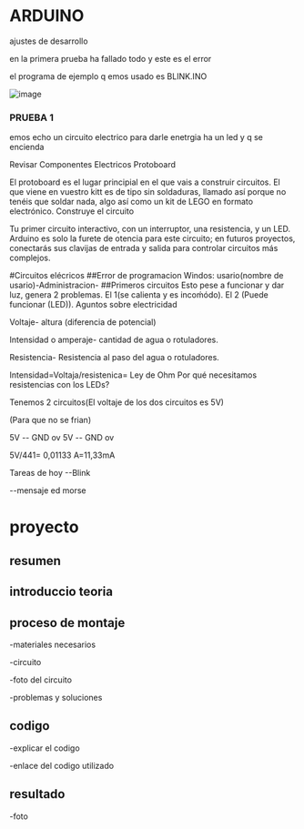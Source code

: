 # ARDUINO

ajustes de desarrollo

en la primera prueba ha fallado todo y este es el error 

el programa de ejemplo q emos usado es BLINK.INO

![image](https://user-images.githubusercontent.com/90753264/136183595-8feb3feb-2dff-4cf0-9561-99f4c2dadf6e.png)

### PRUEBA 1

emos echo un circuito electrico para darle enetrgia ha un led y q se encienda

Revisar Componentes Electricos
Protoboard

El protoboard es el lugar principial en el que vais a construir circuitos. El que viene en vuestro kitt es de tipo sin soldaduras, llamado así porque no tenéis que soldar nada, algo así como un kit de LEGO en formato electrónico.
Construye el circuito

Tu primer circuito interactivo, con un interruptor, una resistencia, y un LED. Arduino es solo la furete de otencia para este circuito; en futuros proyectos, conectarás sus clavijas de entrada y salida para controlar circuitos más complejos.

#Circuitos elécricos ##Error de programacion Windos: usario(nombre de usario)-Administracion- ##Primeros circuitos Esto pese a funcionar y dar luz, genera 2 problemas. El 1(se calienta y es incoḿódo). El 2 (Puede funcionar (LED)).
Aguntos sobre electricidad

Voltaje- altura (diferencia de potencial)

Intensidad o amperaje- cantidad de agua o rotuladores.

Resistencia- Resistencia al paso del agua o rotuladores.

Intensidad=Voltaja/resistenica= Ley de Ohm
Por qué necesitamos resistencias con los LEDs?

Tenemos 2 circuitos(El voltaje de los dos circuitos es 5V)

(Para que no se frian)

5V -- GND ov 5V -- GND ov

5V/441= 0,01133 A=11,33mA

Tareas de hoy --Blink

--mensaje ed morse

 # proyecto 
 
 
 
 
 
 
 
 
 
 
 ## resumen
 
 
 
 
 
 
 
 
 
 
 
 
 
 
## introduccio teoria















## proceso de montaje

-materiales necesarios 

-circuito

-foto del circuito 

-problemas y soluciones 

















## codigo

-explicar el codigo

-enlace del codigo utilizado






## resultado

-foto






















































































 
 
 
 
 
 
 
 
 
 
 
 
 
 
 
 
 
 
 
 
 
 
 
 
 
 
 
 
 
 
 
 
 
 
 
 
 
 
 
 
 
